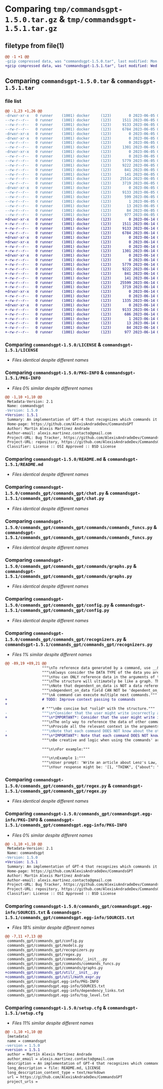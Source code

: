 # Comparing `tmp/commandsgpt-1.5.0.tar.gz` & `tmp/commandsgpt-1.5.1.tar.gz`

## filetype from file(1)

```diff
@@ -1 +1 @@
-gzip compressed data, was "commandsgpt-1.5.0.tar", last modified: Mon Jun  5 07:15:52 2023, max compression
+gzip compressed data, was "commandsgpt-1.5.1.tar", last modified: Wed Jun 14 02:10:30 2023, max compression
```

## Comparing `commandsgpt-1.5.0.tar` & `commandsgpt-1.5.1.tar`

### file list

```diff
@@ -1,23 +1,26 @@
-drwxr-xr-x   0 runner    (1001) docker     (123)        0 2023-06-05 07:15:52.916031 commandsgpt-1.5.0/
--rw-r--r--   0 runner    (1001) docker     (123)     1511 2023-06-05 07:15:41.000000 commandsgpt-1.5.0/LICENSE
--rw-r--r--   0 runner    (1001) docker     (123)     9133 2023-06-05 07:15:52.916031 commandsgpt-1.5.0/PKG-INFO
--rw-r--r--   0 runner    (1001) docker     (123)     6784 2023-06-05 07:15:41.000000 commandsgpt-1.5.0/README.md
-drwxr-xr-x   0 runner    (1001) docker     (123)        0 2023-06-05 07:15:52.912031 commandsgpt-1.5.0/commands_gpt/
-drwxr-xr-x   0 runner    (1001) docker     (123)        0 2023-06-05 07:15:52.912031 commandsgpt-1.5.0/commands_gpt/commands_gpt/
--rw-r--r--   0 runner    (1001) docker     (123)        0 2023-06-05 07:15:41.000000 commandsgpt-1.5.0/commands_gpt/commands_gpt/__init__.py
--rw-r--r--   0 runner    (1001) docker     (123)     1301 2023-06-05 07:15:41.000000 commandsgpt-1.5.0/commands_gpt/commands_gpt/chat.py
-drwxr-xr-x   0 runner    (1001) docker     (123)        0 2023-06-05 07:15:52.916031 commandsgpt-1.5.0/commands_gpt/commands_gpt/commands/
--rw-r--r--   0 runner    (1001) docker     (123)        0 2023-06-05 07:15:41.000000 commandsgpt-1.5.0/commands_gpt/commands_gpt/commands/__init__.py
--rw-r--r--   0 runner    (1001) docker     (123)     5779 2023-06-05 07:15:41.000000 commandsgpt-1.5.0/commands_gpt/commands_gpt/commands/commands_funcs.py
--rw-r--r--   0 runner    (1001) docker     (123)     9222 2023-06-05 07:15:41.000000 commandsgpt-1.5.0/commands_gpt/commands_gpt/commands/graphs.py
--rw-r--r--   0 runner    (1001) docker     (123)      841 2023-06-05 07:15:41.000000 commandsgpt-1.5.0/commands_gpt/commands_gpt/config.py
--rw-r--r--   0 runner    (1001) docker     (123)      141 2023-06-05 07:15:41.000000 commandsgpt-1.5.0/commands_gpt/commands_gpt/models.py
--rw-r--r--   0 runner    (1001) docker     (123)    25514 2023-06-05 07:15:41.000000 commandsgpt-1.5.0/commands_gpt/commands_gpt/recognizers.py
--rw-r--r--   0 runner    (1001) docker     (123)     3719 2023-06-05 07:15:41.000000 commandsgpt-1.5.0/commands_gpt/commands_gpt/regex.py
-drwxr-xr-x   0 runner    (1001) docker     (123)        0 2023-06-05 07:15:52.916031 commandsgpt-1.5.0/commands_gpt/commandsgpt.egg-info/
--rw-r--r--   0 runner    (1001) docker     (123)     9133 2023-06-05 07:15:52.000000 commandsgpt-1.5.0/commands_gpt/commandsgpt.egg-info/PKG-INFO
--rw-r--r--   0 runner    (1001) docker     (123)      599 2023-06-05 07:15:52.000000 commandsgpt-1.5.0/commands_gpt/commandsgpt.egg-info/SOURCES.txt
--rw-r--r--   0 runner    (1001) docker     (123)        1 2023-06-05 07:15:52.000000 commandsgpt-1.5.0/commands_gpt/commandsgpt.egg-info/dependency_links.txt
--rw-r--r--   0 runner    (1001) docker     (123)       13 2023-06-05 07:15:52.000000 commandsgpt-1.5.0/commands_gpt/commandsgpt.egg-info/top_level.txt
--rw-r--r--   0 runner    (1001) docker     (123)       84 2023-06-05 07:15:41.000000 commandsgpt-1.5.0/pyproject.toml
--rw-r--r--   0 runner    (1001) docker     (123)      977 2023-06-05 07:15:52.916031 commandsgpt-1.5.0/setup.cfg
+drwxr-xr-x   0 runner    (1001) docker     (123)        0 2023-06-14 02:10:30.317845 commandsgpt-1.5.1/
+-rw-r--r--   0 runner    (1001) docker     (123)     1511 2023-06-14 02:10:18.000000 commandsgpt-1.5.1/LICENSE
+-rw-r--r--   0 runner    (1001) docker     (123)     9133 2023-06-14 02:10:30.317845 commandsgpt-1.5.1/PKG-INFO
+-rw-r--r--   0 runner    (1001) docker     (123)     6784 2023-06-14 02:10:18.000000 commandsgpt-1.5.1/README.md
+drwxr-xr-x   0 runner    (1001) docker     (123)        0 2023-06-14 02:10:30.313845 commandsgpt-1.5.1/commands_gpt/
+drwxr-xr-x   0 runner    (1001) docker     (123)        0 2023-06-14 02:10:30.317845 commandsgpt-1.5.1/commands_gpt/commands_gpt/
+-rw-r--r--   0 runner    (1001) docker     (123)        0 2023-06-14 02:10:18.000000 commandsgpt-1.5.1/commands_gpt/commands_gpt/__init__.py
+-rw-r--r--   0 runner    (1001) docker     (123)     1301 2023-06-14 02:10:18.000000 commandsgpt-1.5.1/commands_gpt/commands_gpt/chat.py
+drwxr-xr-x   0 runner    (1001) docker     (123)        0 2023-06-14 02:10:30.317845 commandsgpt-1.5.1/commands_gpt/commands_gpt/commands/
+-rw-r--r--   0 runner    (1001) docker     (123)        0 2023-06-14 02:10:18.000000 commandsgpt-1.5.1/commands_gpt/commands_gpt/commands/__init__.py
+-rw-r--r--   0 runner    (1001) docker     (123)     5779 2023-06-14 02:10:18.000000 commandsgpt-1.5.1/commands_gpt/commands_gpt/commands/commands_funcs.py
+-rw-r--r--   0 runner    (1001) docker     (123)     9222 2023-06-14 02:10:18.000000 commandsgpt-1.5.1/commands_gpt/commands_gpt/commands/graphs.py
+-rw-r--r--   0 runner    (1001) docker     (123)      841 2023-06-14 02:10:18.000000 commandsgpt-1.5.1/commands_gpt/commands_gpt/config.py
+-rw-r--r--   0 runner    (1001) docker     (123)      141 2023-06-14 02:10:18.000000 commandsgpt-1.5.1/commands_gpt/commands_gpt/models.py
+-rw-r--r--   0 runner    (1001) docker     (123)    25599 2023-06-14 02:10:18.000000 commandsgpt-1.5.1/commands_gpt/commands_gpt/recognizers.py
+-rw-r--r--   0 runner    (1001) docker     (123)     3719 2023-06-14 02:10:18.000000 commandsgpt-1.5.1/commands_gpt/commands_gpt/regex.py
+drwxr-xr-x   0 runner    (1001) docker     (123)        0 2023-06-14 02:10:30.317845 commandsgpt-1.5.1/commands_gpt/commands_gpt/util/
+-rw-r--r--   0 runner    (1001) docker     (123)        0 2023-06-14 02:10:18.000000 commandsgpt-1.5.1/commands_gpt/commands_gpt/util/__init__.py
+-rw-r--r--   0 runner    (1001) docker     (123)     1335 2023-06-14 02:10:18.000000 commandsgpt-1.5.1/commands_gpt/commands_gpt/util/math_expr.py
+drwxr-xr-x   0 runner    (1001) docker     (123)        0 2023-06-14 02:10:30.317845 commandsgpt-1.5.1/commands_gpt/commandsgpt.egg-info/
+-rw-r--r--   0 runner    (1001) docker     (123)     9133 2023-06-14 02:10:30.000000 commandsgpt-1.5.1/commands_gpt/commandsgpt.egg-info/PKG-INFO
+-rw-r--r--   0 runner    (1001) docker     (123)      686 2023-06-14 02:10:30.000000 commandsgpt-1.5.1/commands_gpt/commandsgpt.egg-info/SOURCES.txt
+-rw-r--r--   0 runner    (1001) docker     (123)        1 2023-06-14 02:10:30.000000 commandsgpt-1.5.1/commands_gpt/commandsgpt.egg-info/dependency_links.txt
+-rw-r--r--   0 runner    (1001) docker     (123)       13 2023-06-14 02:10:30.000000 commandsgpt-1.5.1/commands_gpt/commandsgpt.egg-info/top_level.txt
+-rw-r--r--   0 runner    (1001) docker     (123)       84 2023-06-14 02:10:18.000000 commandsgpt-1.5.1/pyproject.toml
+-rw-r--r--   0 runner    (1001) docker     (123)      977 2023-06-14 02:10:30.317845 commandsgpt-1.5.1/setup.cfg
```

### Comparing `commandsgpt-1.5.0/LICENSE` & `commandsgpt-1.5.1/LICENSE`

 * *Files identical despite different names*

### Comparing `commandsgpt-1.5.0/PKG-INFO` & `commandsgpt-1.5.1/PKG-INFO`

 * *Files 0% similar despite different names*

```diff
@@ -1,10 +1,10 @@
 Metadata-Version: 2.1
 Name: commandsgpt
-Version: 1.5.0
+Version: 1.5.1
 Summary: An implementation of GPT-4 that recognizes which commands it must run to fulfill an instruction, using a graph. Create new commands easily by describing them using natural language and coding the functions corresponding to the commands.
 Home-page: https://github.com/AlexisAndradeDev/CommandsGPT
 Author: Martín Alexis Martínez Andrade
 Author-email: alexis.martinez.contacto@gmail.com
 Project-URL: Bug Tracker, https://github.com/AlexisAndradeDev/CommandsGPT/issues
 Project-URL: repository, https://github.com/AlexisAndradeDev/CommandsGPT
 Classifier: License :: OSI Approved :: BSD License
```

### Comparing `commandsgpt-1.5.0/README.md` & `commandsgpt-1.5.1/README.md`

 * *Files identical despite different names*

### Comparing `commandsgpt-1.5.0/commands_gpt/commands_gpt/chat.py` & `commandsgpt-1.5.1/commands_gpt/commands_gpt/chat.py`

 * *Files identical despite different names*

### Comparing `commandsgpt-1.5.0/commands_gpt/commands_gpt/commands/commands_funcs.py` & `commandsgpt-1.5.1/commands_gpt/commands_gpt/commands/commands_funcs.py`

 * *Files identical despite different names*

### Comparing `commandsgpt-1.5.0/commands_gpt/commands_gpt/commands/graphs.py` & `commandsgpt-1.5.1/commands_gpt/commands_gpt/commands/graphs.py`

 * *Files identical despite different names*

### Comparing `commandsgpt-1.5.0/commands_gpt/commands_gpt/config.py` & `commandsgpt-1.5.1/commands_gpt/commands_gpt/config.py`

 * *Files identical despite different names*

### Comparing `commandsgpt-1.5.0/commands_gpt/commands_gpt/recognizers.py` & `commandsgpt-1.5.1/commands_gpt/commands_gpt/recognizers.py`

 * *Files 1% similar despite different names*

```diff
@@ -89,19 +89,21 @@
                 """\nTo reference data generated by a command, use __&i.data__. 'i' is the ID of the command; 'data' is the name of the generated data."""
                 """\nAlways consider the DATA TYPE of the data you are referencing (e.g. string-types can not have indices like '__&i.thought[j]__'; data does not have attributes unless specified)."""
                 """\nYou can ONLY reference data in the arguments of the nodes."""
                 """\nThe structure will ultimately be like a graph. The next_command_id defines which command will be executed next; dependent_on_data is the name of the data generated by the current command which will be used as a condition (*null if the next command will be executed no matter what the results of the current command where*), and required_value is what value the dependent_on_data must have to execute the next command (null if dependent_on_data was also null)."""
                 """\nNote that dependent_on_data is NOT a data reference for the next command; it's just what will be used as a CONDITION to determine if the next command will be executed."""
                 """\ndependent_on_data field CAN NOT be 'dependent_on_data'. It must be null if it doesn't matter."""
                 """\nA command can execute multiple next commands."""
+                # TODO: Improve context passing to commands
+
                 # """\nBe concise but *solid* with the structure."""
-                """\n*Consider that the user might write incorrectly and their inputs might be ambiguous*."""
+                """\n*IMPORTANT*: Consider that the user might write incorrectly and their inputs might be ambiguous."""
                 """\nThe only way to reference the data of other commands is by using the __&i.data__ referencing. Commands DO NOT KNOW each other's data."""
                 """\nProvide all the relevant context in the arguments of the commands, so that you're not ambiguous."""
-                """\nNote that each command DOES NOT know about the other commands. You have to use DATA REFERENCES as ARGUMENTS to pass context."""
+                """\n*IMPORTANT*: Note that each command DOES NOT know about the other commands. You have to use DATA REFERENCES as ARGUMENTS to pass context."""
                 """\nBe creative and logic when using the commands' arguments and data references."""
 
                 """\n\nFor example:"""
 
                 """\n\nExample 1:"""
                 """\nUser prompt: 'Write an article about Lenz's Law, copy it to my clipboard and save it as a file.'"""
                 """\nYour response might be: '[1, "THINK", {"about": "Article about Lenz's Law"}, [[2, null, null]]]\n[2, "WRITE_CLIPBOARD", {"content": "__&1.thought__"}, [[3, null, null]]]\n[3, "WRITE_FILE", {"content": "__&1.thought__", "file_name": "Article about Lenz's Law"}, []]'"""
```

### Comparing `commandsgpt-1.5.0/commands_gpt/commands_gpt/regex.py` & `commandsgpt-1.5.1/commands_gpt/commands_gpt/regex.py`

 * *Files identical despite different names*

### Comparing `commandsgpt-1.5.0/commands_gpt/commandsgpt.egg-info/PKG-INFO` & `commandsgpt-1.5.1/commands_gpt/commandsgpt.egg-info/PKG-INFO`

 * *Files 0% similar despite different names*

```diff
@@ -1,10 +1,10 @@
 Metadata-Version: 2.1
 Name: commandsgpt
-Version: 1.5.0
+Version: 1.5.1
 Summary: An implementation of GPT-4 that recognizes which commands it must run to fulfill an instruction, using a graph. Create new commands easily by describing them using natural language and coding the functions corresponding to the commands.
 Home-page: https://github.com/AlexisAndradeDev/CommandsGPT
 Author: Martín Alexis Martínez Andrade
 Author-email: alexis.martinez.contacto@gmail.com
 Project-URL: Bug Tracker, https://github.com/AlexisAndradeDev/CommandsGPT/issues
 Project-URL: repository, https://github.com/AlexisAndradeDev/CommandsGPT
 Classifier: License :: OSI Approved :: BSD License
```

### Comparing `commandsgpt-1.5.0/commands_gpt/commandsgpt.egg-info/SOURCES.txt` & `commandsgpt-1.5.1/commands_gpt/commandsgpt.egg-info/SOURCES.txt`

 * *Files 18% similar despite different names*

```diff
@@ -7,11 +7,13 @@
 commands_gpt/commands_gpt/config.py
 commands_gpt/commands_gpt/models.py
 commands_gpt/commands_gpt/recognizers.py
 commands_gpt/commands_gpt/regex.py
 commands_gpt/commands_gpt/commands/__init__.py
 commands_gpt/commands_gpt/commands/commands_funcs.py
 commands_gpt/commands_gpt/commands/graphs.py
+commands_gpt/commands_gpt/util/__init__.py
+commands_gpt/commands_gpt/util/math_expr.py
 commands_gpt/commandsgpt.egg-info/PKG-INFO
 commands_gpt/commandsgpt.egg-info/SOURCES.txt
 commands_gpt/commandsgpt.egg-info/dependency_links.txt
 commands_gpt/commandsgpt.egg-info/top_level.txt
```

### Comparing `commandsgpt-1.5.0/setup.cfg` & `commandsgpt-1.5.1/setup.cfg`

 * *Files 11% similar despite different names*

```diff
@@ -1,10 +1,10 @@
 [metadata]
 name = commandsgpt
-version = 1.5.0
+version = 1.5.1
 author = Martín Alexis Martínez Andrade
 author_email = alexis.martinez.contacto@gmail.com
 description = An implementation of GPT-4 that recognizes which commands it must run to fulfill an instruction, using a graph. Create new commands easily by describing them using natural language and coding the functions corresponding to the commands.
 long_description = file: README.md, LICENSE
 long_description_content_type = text/markdown
 url = https://github.com/AlexisAndradeDev/CommandsGPT
 project_urls =
```

